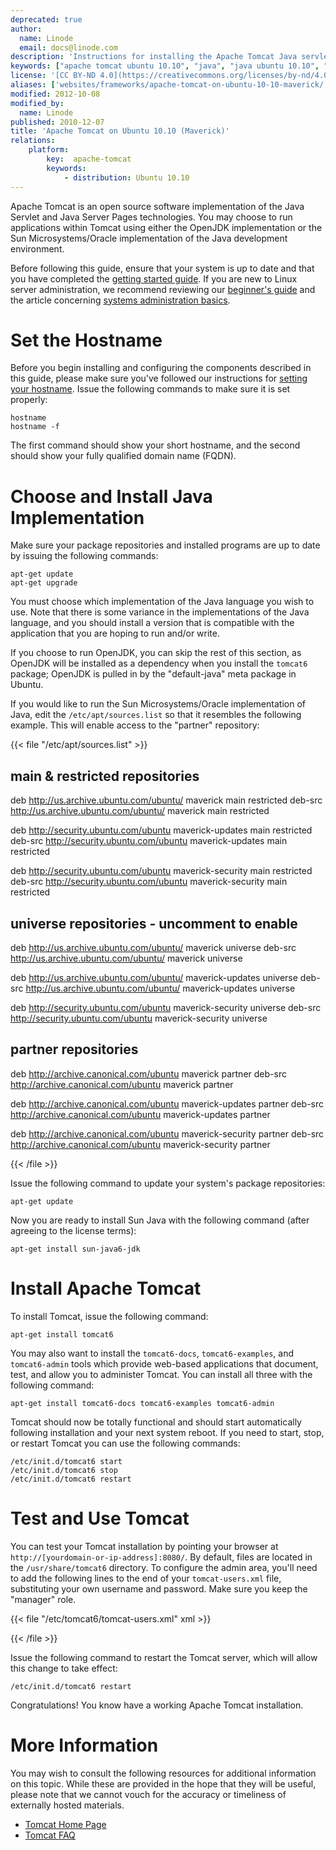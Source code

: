 ```yaml
---
deprecated: true
author:
  name: Linode
  email: docs@linode.com
description: 'Instructions for installing the Apache Tomcat Java servlet engine on Ubuntu 10.10 (Maverick).'
keywords: ["apache tomcat ubuntu 10.10", "java", "java ubuntu 10.10", "java servlets ubuntu maverick", "java ubuntu"]
license: '[CC BY-ND 4.0](https://creativecommons.org/licenses/by-nd/4.0)'
aliases: ['websites/frameworks/apache-tomcat-on-ubuntu-10-10-maverick/','development/frameworks/apache-tomcat-on-ubuntu-10-10-maverick/','frameworks/apache-tomcat/ubuntu-10-10-maverick/']
modified: 2012-10-08
modified_by:
  name: Linode
published: 2010-12-07
title: 'Apache Tomcat on Ubuntu 10.10 (Maverick)'
relations:
    platform:
        key:  apache-tomcat
        keywords:
            - distribution: Ubuntu 10.10
---
```




Apache Tomcat is an open source software implementation of the Java Servlet and Java Server Pages technologies. You may choose to run applications within Tomcat using either the OpenJDK implementation or the Sun Microsystems/Oracle implementation of the Java development environment.

Before following this guide, ensure that your system is up to date and that you have completed the [getting started guide](/docs/getting-started/). If you are new to Linux server administration, we recommend reviewing our [beginner's guide](/docs/beginners-guide/) and the article concerning [systems administration basics](/docs/using-linux/administration-basics).

# Set the Hostname

Before you begin installing and configuring the components described in this guide, please make sure you've followed our instructions for [setting your hostname](/docs/getting-started#setting-the-hostname). Issue the following commands to make sure it is set properly:

    hostname
    hostname -f

The first command should show your short hostname, and the second should show your fully qualified domain name (FQDN).

# Choose and Install Java Implementation

Make sure your package repositories and installed programs are up to date by issuing the following commands:

    apt-get update
    apt-get upgrade

You must choose which implementation of the Java language you wish to use. Note that there is some variance in the implementations of the Java language, and you should install a version that is compatible with the application that you are hoping to run and/or write.

If you choose to run OpenJDK, you can skip the rest of this section, as OpenJDK will be installed as a dependency when you install the `tomcat6` package; OpenJDK is pulled in by the "default-java" meta package in Ubuntu.

If you would like to run the Sun Microsystems/Oracle implementation of Java, edit the `/etc/apt/sources.list` so that it resembles the following example. This will enable access to the "partner" repository:

{{< file "/etc/apt/sources.list" >}}
## main & restricted repositories
deb http://us.archive.ubuntu.com/ubuntu/ maverick main restricted
deb-src http://us.archive.ubuntu.com/ubuntu/ maverick main restricted

deb http://security.ubuntu.com/ubuntu maverick-updates main restricted
deb-src http://security.ubuntu.com/ubuntu maverick-updates main restricted

deb http://security.ubuntu.com/ubuntu maverick-security main restricted
deb-src http://security.ubuntu.com/ubuntu maverick-security main restricted

## universe repositories - uncomment to enable
deb http://us.archive.ubuntu.com/ubuntu/ maverick universe
deb-src http://us.archive.ubuntu.com/ubuntu/ maverick universe

deb http://us.archive.ubuntu.com/ubuntu/ maverick-updates universe
deb-src http://us.archive.ubuntu.com/ubuntu/ maverick-updates universe

deb http://security.ubuntu.com/ubuntu maverick-security universe
deb-src http://security.ubuntu.com/ubuntu maverick-security universe

## partner repositories
deb http://archive.canonical.com/ubuntu maverick partner
deb-src http://archive.canonical.com/ubuntu maverick partner

deb http://archive.canonical.com/ubuntu maverick-updates partner
deb-src http://archive.canonical.com/ubuntu maverick-updates partner

deb http://archive.canonical.com/ubuntu maverick-security partner
deb-src http://archive.canonical.com/ubuntu maverick-security partner

{{< /file >}}


Issue the following command to update your system's package repositories:

    apt-get update

Now you are ready to install Sun Java with the following command (after agreeing to the license terms):

    apt-get install sun-java6-jdk

# Install Apache Tomcat

To install Tomcat, issue the following command:

    apt-get install tomcat6

You may also want to install the `tomcat6-docs`, `tomcat6-examples`, and `tomcat6-admin` tools which provide web-based applications that document, test, and allow you to administer Tomcat. You can install all three with the following command:

    apt-get install tomcat6-docs tomcat6-examples tomcat6-admin

Tomcat should now be totally functional and should start automatically following installation and your next system reboot. If you need to start, stop, or restart Tomcat you can use the following commands:

    /etc/init.d/tomcat6 start
    /etc/init.d/tomcat6 stop
    /etc/init.d/tomcat6 restart

# Test and Use Tomcat

You can test your Tomcat installation by pointing your browser at `http://[yourdomain-or-ip-address]:8080/`. By default, files are located in the `/usr/share/tomcat6` directory. To configure the admin area, you'll need to add the following lines to the end of your `tomcat-users.xml` file, substituting your own username and password. Make sure you keep the "manager" role.

{{< file "/etc/tomcat6/tomcat-users.xml" xml >}}
<role rolename="manager"/>
<user username="username" password="examplemorris" roles="manager"/>

{{< /file >}}


Issue the following command to restart the Tomcat server, which will allow this change to take effect:

    /etc/init.d/tomcat6 restart

Congratulations! You know have a working Apache Tomcat installation.

# More Information

You may wish to consult the following resources for additional information on this topic. While these are provided in the hope that they will be useful, please note that we cannot vouch for the accuracy or timeliness of externally hosted materials.

- [Tomcat Home Page](http://tomcat.apache.org/)
- [Tomcat FAQ](http://wiki.apache.org/tomcat/FAQ)



